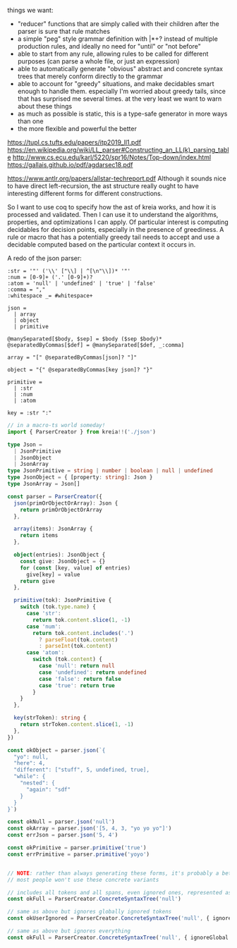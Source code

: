 things we want:

- "reducer" functions that are simply called with their children after the parser is sure that rule matches
- a simple "peg" style grammar definition with |*+? instead of multiple production rules, and ideally no need for "until" or "not before"
- able to start from any rule, allowing rules to be called for different purposes (can parse a whole file, or just an expression)
- able to automatically generate "obvious" abstract and concrete syntax trees that merely conform directly to the grammar
- able to account for "greedy" situations, and make decidables smart enough to handle them. especially I'm worried about greedy tails, since that has surprised me several times. at the very least we want to warn about these things
- as much as possible is static, this is a type-safe generator in more ways than one
- the more flexible and powerful the better

https://tupl.cs.tufts.edu/papers/itp2019_ll1.pdf
https://en.wikipedia.org/wiki/LL_parser#Constructing_an_LL(k)_parsing_table
http://www.cs.ecu.edu/karl/5220/spr16/Notes/Top-down/index.html
https://gallais.github.io/pdf/agdarsec18.pdf

https://www.antlr.org/papers/allstar-techreport.pdf
Although it sounds nice to have direct left-recursion, the ast structure really ought to have interesting different forms for different constructions.

So I want to use coq to specify how the ast of kreia works, and how it is processed and validated. Then I can use it to understand the algorithms, properties, and optimizations I can apply. Of particular interest is computing decidables for decision points, especially in the presence of greediness. A rule or macro that has a potentially greedy tail needs to accept and use a decidable computed based on the particular context it occurs in.


A redo of the json parser:

```kreia
:str = '"' ('\\' ["\\] | ^[\n"\\])* '"'
:num = [0-9]+ ('.' [0-9]+)?
:atom = 'null' | 'undefined' | 'true' | 'false'
:comma = ","
:whitespace _= #whitespace+

json =
  | array
  | object
  | primitive

@manySeparated[$body, $sep] = $body ($sep $body)*
@separatedByCommas[$def] = @manySeparated[$def, _:comma]

array = "[" @separatedByCommas[json]? "]"

object = "{" @separatedByCommas[key json]? "}"

primitive =
  | :str
  | :num
  | :atom

key = :str ":"
```

```ts
// in a macro-ts world someday!
import { ParserCreator } from kreia!!('./json')

type Json =
  | JsonPrimitive
  | JsonObject
  | JsonArray
type JsonPrimitive = string | number | boolean | null | undefined
type JsonObject = { [property: string]: Json }
type JsonArray = Json[]

const parser = ParserCreator({
  json(primOrObjectOrArray): Json {
    return primOrObjectOrArray
  },

  array(items): JsonArray {
    return items
  },

  object(entries): JsonObject {
    const give: JsonObject = {}
    for (const [key, value] of entries)
      give[key] = value
    return give
  },

  primitive(tok): JsonPrimitive {
    switch (tok.type.name) {
      case 'str':
        return tok.content.slice(1, -1)
      case 'num':
        return tok.content.includes('.')
          ? parseFloat(tok.content)
          : parseInt(tok.content)
      case 'atom':
        switch (tok.content) {
          case 'null': return null
          case 'undefined': return undefined
          case 'false': return false
          case 'true': return true
        }
    }
  },

  key(strToken): string {
    return strToken.content.slice(1, -1)
  },
})

const okObject = parser.json(`{
  "yo": null,
  "here": 4,
  "different": ["stuff", 5, undefined, true],
  "while": {
    "nested": {
      "again": "sdf"
    }
  }
}`)

const okNull = parser.json('null')
const okArray = parser.json('[5, 4, 3, "yo yo yo"]')
const errJson = parser.json('5, 4')

const okPrimitive = parser.primitive('true')
const errPrimitive = parser.primitive('yoyo')


// NOTE: rather than always generating these forms, it's probably a better idea to choose at generation time which variants to produce
// most people won't use these concrete variants

// includes all tokens and all spans, even ignored ones, represented as tuples (what would we name everything?)
const okFull = ParserCreator.ConcreteSyntaxTree('null')

// same as above but ignores globally ignored tokens
const okUserIgnored = ParserCreator.ConcreteSyntaxTree('null', { ignoreGlobal: true })

// same as above but ignores everything
const okFull = ParserCreator.ConcreteSyntaxTree('null', { ignoreGlobal: true, ignoreAnonymous: true, ignoreMarked: true })
```
